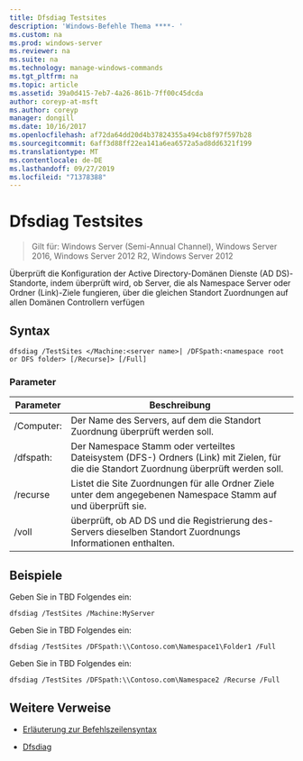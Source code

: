 ```yaml
---
title: Dfsdiag Testsites
description: 'Windows-Befehle Thema ****- '
ms.custom: na
ms.prod: windows-server
ms.reviewer: na
ms.suite: na
ms.technology: manage-windows-commands
ms.tgt_pltfrm: na
ms.topic: article
ms.assetid: 39a0d415-7eb7-4a26-861b-7ff00c45dcda
author: coreyp-at-msft
ms.author: coreyp
manager: dongill
ms.date: 10/16/2017
ms.openlocfilehash: af72da64dd20d4b37824355a494cb8f97f597b28
ms.sourcegitcommit: 6aff3d88ff22ea141a6ea6572a5ad8dd6321f199
ms.translationtype: MT
ms.contentlocale: de-DE
ms.lasthandoff: 09/27/2019
ms.locfileid: "71378388"
---
```

# <a name="dfsdiag-testsites"></a>Dfsdiag Testsites

>Gilt für: Windows Server (Semi-Annual Channel), Windows Server 2016, Windows Server 2012 R2, Windows Server 2012

Überprüft die Konfiguration der Active Directory-Domänen Dienste \(AD DS\)-Standorte, indem überprüft wird, ob Server, die als Namespace Server oder Ordner \(Link\)-Ziele fungieren, über die gleichen Standort Zuordnungen auf allen Domänen Controllern verfügen  
  
  
  
## <a name="syntax"></a>Syntax  
  
```  
dfsdiag /TestSites </Machine:<server name>| /DFSpath:<namespace root or DFS folder> [/Recurse]> [/Full]  
```  
  
### <a name="parameters"></a>Parameter  
  
|Parameter|Beschreibung|  
|-------|--------|  
|\/Computer:<server name>|Der Name des Servers, auf dem die Standort Zuordnung überprüft werden soll.|  
|\/dfspath:<namespace root or DFS folder>|Der Namespace Stamm oder verteiltes Dateisystem \(DFS-\) Ordners \(Link\) mit Zielen, für die die Standort Zuordnung überprüft werden soll.|  
|\/recurse|Listet die Site Zuordnungen für alle Ordner Ziele unter dem angegebenen Namespace Stamm auf und überprüft sie.|  
|\/voll|überprüft, ob AD DS und die Registrierung des-Servers dieselben Standort Zuordnungs Informationen enthalten.|  
  
## <a name="BKMK_Examples"></a>Beispiele  
Geben Sie in TBD Folgendes ein:  
  
```  
dfsdiag /TestSites /Machine:MyServer  
```  
  
Geben Sie in TBD Folgendes ein:  
  
```  
dfsdiag /TestSites /DFSpath:\\Contoso.com\Namespace1\Folder1 /Full  
```  
  
Geben Sie in TBD Folgendes ein:  
  
```  
dfsdiag /TestSites /DFSpath:\\Contoso.com\Namespace2 /Recurse /Full  
```  
  
## <a name="additional-references"></a>Weitere Verweise  
  
-   [Erläuterung zur Befehlszeilensyntax](command-line-syntax-key.md)  
  
-   [Dfsdiag](dfsdiag.md)  
  

